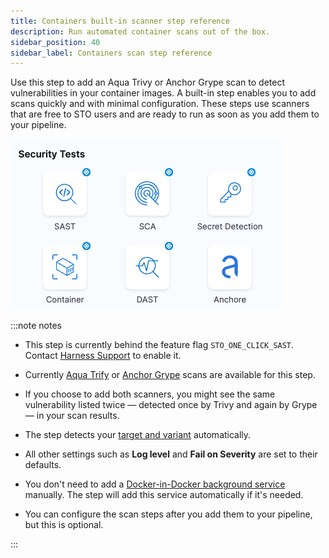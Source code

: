 ```yaml
---
title: Containers built-in scanner step reference
description: Run automated container scans out of the box.
sidebar_position: 40
sidebar_label: Containers scan step reference 
---
```


Use this step to add an Aqua Trivy or Anchor Grype scan to detect vulnerabilities in your container images. A built-in step enables you to add scans quickly and with minimal configuration. These steps use scanners that are free to STO users and are ready to run as soon as you add them to your pipeline.

![](../static/built-in-scan-steps.png)

:::note notes

- This step is currently behind the feature flag `STO_ONE_CLICK_SAST`. Contact [Harness Support](mailto:support@harness.io) to enable it. 

- Currently [Aqua Trify](/docs/security-testing-orchestration/sto-techref-category/aqua-trivy-scanner-reference) or [Anchor Grype](/docs/security-testing-orchestration/sto-techref-category/grype/grype-scanner-reference) scans are available for this step.

- If you choose to add both scanners, you might see the same vulnerability listed twice — detected once by Trivy and again by Grype — in your scan results.
 
- The step detects your [target and variant](/docs/security-testing-orchestration/sto-techref-category/aqua-trivy-scanner-reference#detect-target-and-variant) automatically.

- All other settings such as **Log level** and **Fail on Severity** are set to their defaults. 

- You don't need to add a [Docker-in-Docker background service](/docs/security-testing-orchestration/sto-techref-category/security-step-settings-reference#docker-in-docker-requirements-for-sto) manually. The step will add this service automatically if it's needed. 

- You can configure the scan steps after you add them to your pipeline, but this is optional. 

:::